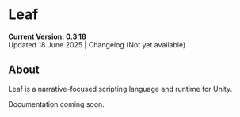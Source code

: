 # Leaf

**Current Version: 0.3.18**  
Updated 18 June 2025 | Changelog (Not yet available)

## About
Leaf is a narrative-focused scripting language and runtime for Unity.

Documentation coming soon.